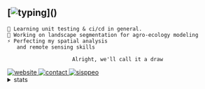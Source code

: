 ## [![typing](https://readme-typing-svg.herokuapp.com?color=FFFFFF&vCenter=true&width=500&height=20&lines=Hey+%F0%9F%91%8B%2C+I'm+Pierre;I+work+on+remote+sensing+and+gis;)]()

<div align="left">
  
    🌱 Learning unit testing & ci/cd in general.
    🚀 Working on landscape segmentation for agro-ecology modeling
    ⚡ Perfecting my spatial analysis
       and remote sensing skills

</div>
<div align="center">

    Alright, we'll call it a draw
</div>

<a href="https://pierre-manchon.pm">
    <img alt="website" src="https://img.shields.io/website?down_color=red&down_message=pierre-manchon.pm&label=://&labelColor=161b22&up_color=00ffff&up_message=pierre-manchon.pm&url=https%3A%2F%2Fpierre-manchon.pm&style=flat-square">
</a>
<a href="https://pierre-manchon.pm/find-me#contact">
    <img alt="contact" src="https://img.shields.io/static/v1?label=%2Ffind-me%23contact&labelColor=161b22&message= &color=161b22&style=flat-square">
</a>
<a href="https://anaconda.org/conda-forge/sisppeo">
  <img alt="sisppeo" src="https://img.shields.io/endpoint?url=https%3A%2F%2Fraw.githubusercontent.com%2Fpierre-manchon%2Fpierre-manchon%2Fcreate-custom-badge%2Fsisppeo.json">
</a>

<details>
    <summary>stats</summary>
    <p align="center"><img src="/metrics.svg" alt="Metrics" width="100%"></p>
</details>
